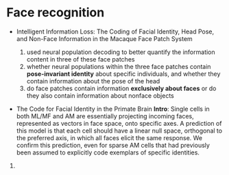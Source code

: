 # Face recognition

* Intelligent Information Loss: The Coding of Facial Identity, Head Pose, and Non-Face Information in the Macaque Face Patch System

  1) used neural population decoding to better quantify the information content in three of these face patches  
  2) whether neural populations within the three face patches contain **pose-invariant identity** about specific individuals, and whether they contain information about the pose of the head
  3) do face patches contain information **exclusively about faces** or do they also contain information about nonface objects
  
*   The Code for Facial Identity in the Primate Brain
  **Intro**: Single cells in both ML/MF and AM are essentially projecting incoming faces, represented as vectors in face space, onto specific axes. A prediction of this model is that each cell should have a linear null space, orthogonal to the preferred axis, in which all faces elicit the same response. We confirm this prediction, even for sparse AM cells that had previously been assumed to explicitly code exemplars of specific identities.
  1) 
